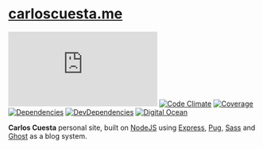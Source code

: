 # [carloscuesta.me](https://carloscuesta.me)

[![Build Status](https://img.shields.io/travis/com/carloscuesta/carloscuesta.me?style=flat-square)](https://travis-ci.com/carloscuesta/carloscuesta.me)
[![Code Climate](https://img.shields.io/codeclimate/github/carloscuesta/carloscuesta.me.svg?style=flat-square)](https://codeclimate.com/github/carloscuesta/carloscuesta.me/)
[![Coverage](https://img.shields.io/coveralls/carloscuesta/carloscuesta.me.svg?style=flat-square)](https://coveralls.io/github/carloscuesta/carloscuesta.me)
[![Dependencies](https://img.shields.io/david/carloscuesta/carloscuesta.me.svg?style=flat-square)](https://david-dm.org/carloscuesta/carloscuesta.me)
[![DevDependencies](https://img.shields.io/david/dev/carloscuesta/carloscuesta.me.svg?style=flat-square)](https://david-dm.org/carloscuesta/carloscuesta.me#info=devDependencies)
[![Digital Ocean](https://img.shields.io/badge/deployed-digitalocean-0080ff.svg?style=flat-square)](https://m.do.co/c/5347e65ea75c)

**Carlos Cuesta** personal site, built on [NodeJS](http://nodejs.org) using [Express](http://expressjs.com), [Pug](https://pugjs.org), [Sass](http://sass-lang.com) and [Ghost](http://blog.org) as a blog system.
